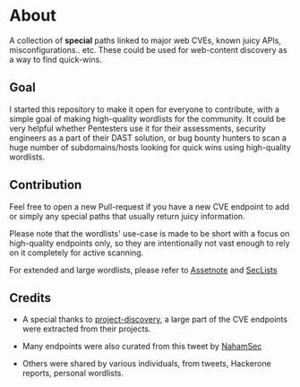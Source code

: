 # About
A collection of **special** paths linked to major web CVEs, known juicy APIs, misconfigurations.. etc. These could be used for web-content discovery as a way to find quick-wins.


## Goal
I started this repository to make it open for everyone to contribute, with a simple goal of making high-quality wordlists for the community. It could be very helpful whether Pentesters use it for their assessments, security engineers as a part of their DAST solution, or bug bounty hunters to scan a huge number of subdomains/hosts looking for quick wins using high-quality wordlists.


## Contribution
Feel free to open a new Pull-request if you have a new CVE endpoint to add or simply any special paths that usually return juicy information. 

Please note that the wordlists' use-case is made to be short with a focus on high-quality endpoints only, so they are intentionally not vast enough to rely on it completely for active scanning.

For extended and large wordlists, please refer to [Assetnote](https://wordlists.assetnote.io/) and [SecLists](https://github.com/danielmiessler/SecLists/tree/master/Discovery/Web-Content)


## Credits

- A special thanks to [project-discovery](https://github.com/projectdiscovery/), a large part of the CVE endpoints were extracted from their projects.

- Many endpoints were also curated from this tweet by [NahamSec](https://twitter.com/NahamSec/status/1177672652011343873)
 
- Others were shared by various individuals, from tweets, Hackerone reports, personal wordlists. 
